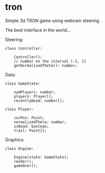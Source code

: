 tron
====

Simple 3d TRON game using webcam steering.

The best interface in the world...

Steering:

    class Controller:

        Controller();
        // number on the interval [-1, 1]
        getNormalizedTheta(): number;

Data:

    class GameState:

        numPlayers: number;
        players: Player[];
        recentlyDead: number[];

    class Player:

        curPos: Point;
        normalizedTheta: number;
        isDead: boolean;
        trail: Point[];


Graphics:

    class Engine:

        Engine(state: GameState);
        render();
        gameOver();
